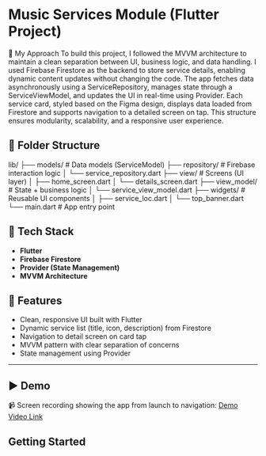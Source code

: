 # Music Services Module (Flutter Project)

🧠 My Approach
To build this project, I followed the MVVM architecture to maintain a clean separation between UI, business logic, and data handling. I used Firebase Firestore as the backend to store service details, enabling dynamic content updates without changing the code. The app fetches data asynchronously using a ServiceRepository, manages state through a ServiceViewModel, and updates the UI in real-time using Provider. Each service card, styled based on the Figma design, displays data loaded from Firestore and supports navigation to a detailed screen on tap. This structure ensures modularity, scalability, and a responsive user experience.


## 📂 Folder Structure

lib/
├── models/ # Data models (ServiceModel)
├── repository/ # Firebase interaction logic
│ └── service_repository.dart
├── view/ # Screens (UI layer)
│ ├── home_screen.dart
│ └── details_screen.dart
├── view_model/ # State + business logic
│ └── service_view_model.dart
├── widgets/ # Reusable UI components
│ ├── service_loc.dart
│ └── top_banner.dart
└── main.dart # App entry point


## 🔧 Tech Stack

- **Flutter**
- **Firebase Firestore**
- **Provider (State Management)**
- **MVVM Architecture**

 ## 📱 Features

- Clean, responsive UI built with Flutter
- Dynamic service list (title, icon, description) from Firestore
- Navigation to detail screen on card tap
- MVVM pattern with clear separation of concerns
- State management using Provider

---
## ▶️ Demo

📹 Screen recording showing the app from launch to navigation:
[Demo Video Link]([https://your-upload-link.com](https://drive.google.com/file/d/1iOrF5kKBzEs4mfPRhMAbYeoVfjk70qMy/view?usp=sharing)) 












## Getting Started



